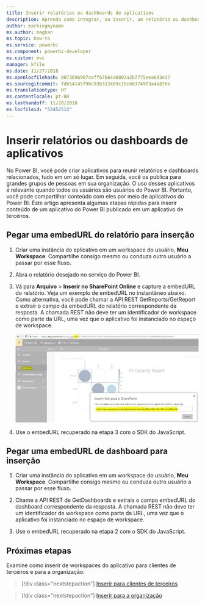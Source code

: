 ```yaml
---
title: Inserir relatórios ou dashboards de aplicativos
description: Aprenda como integrar, ou inserir, um relatório ou dashboard de um aplicativo do Power BI e não de um workspace do aplicativo.
author: markingmyname
ms.author: maghan
ms.topic: how-to
ms.service: powerbi
ms.component: powerbi-developer
ms.custom: mvc
manager: kfile
ms.date: 11/27/2018
ms.openlocfilehash: 8073696907ceff67664a0802a2b7775eea693e37
ms.sourcegitcommit: fdb54145f9bc93b312409c15c603749f3a4a876e
ms.translationtype: HT
ms.contentlocale: pt-BR
ms.lasthandoff: 11/28/2018
ms.locfileid: "52452512"
---
```

# <a name="embed-reports-or-dashboards-from-apps"></a>Inserir relatórios ou dashboards de aplicativos

No Power BI, você pode criar aplicativos para reunir relatórios e dashboards relacionados, tudo em um só lugar. Em seguida, você os publica para grandes grupos de pessoas em sua organização. O uso desses aplicativos é relevante quando todos os usuários são usuários do Power BI. Portanto, você pode compartilhar conteúdo com eles por meio de aplicativos do Power BI. Este artigo apresenta algumas etapas rápidas para inserir conteúdo de um aplicativo do Power BI publicado em um aplicativo de terceiros.

## <a name="grab-a-report-embedurl-for-embedding"></a>Pegar uma embedURL do relatório para inserção

1. Criar uma instância do aplicativo em um workspace do usuário, **Meu Workspace**. Compartilhe consigo mesmo ou conduza outro usuário a passar por esse fluxo.

2. Abra o relatório desejado no serviço do Power BI.

3. Vá para **Arquivo** > **Inserir no SharePoint Online** e capture a embedURL do relatório. Veja um exemplo de embedURL no instantâneo abaixo. Como alternativa, você pode chamar a API REST GetReports/GetReport e extrair o campo da embedURL do relatório correspondente da resposta. A chamada REST não deve ter um identificador de workspace como parte da URL, uma vez que o aplicativo foi instanciado no espaço de workspace.

    ![Inserir de aplicativos](media/embed-from-apps/embed-from-app.png)

4. Use o embedURL recuperado na etapa 3 com o SDK do JavaScript.

## <a name="grab-a-dashboard-embedurl-for-embedding"></a>Pegar uma embedURL de dashboard para inserção

1. Criar uma instância do aplicativo em um workspace do usuário, **Meu Workspace**. Compartilhe consigo mesmo ou conduza outro usuário a passar por esse fluxo.

2. Chame a API REST de GetDashboards e extraia o campo embedURL do dashboard correspondente da resposta. A chamada REST não deve ter um identificador de workspace como parte da URL, uma vez que o aplicativo foi instanciado no espaço de workspace.

3. Use o embedURL recuperado na etapa 2 com o SDK do JavaScript.

## <a name="next-steps"></a>Próximas etapas

Examine como inserir de workspaces do aplicativo para clientes de terceiros e para a organização:

> [!div class="nextstepaction"]
>[Inserir para clientes de terceiros](embed-sample-for-customers.md)

> [!div class="nextstepaction"]
>[Inserir para a organização](embed-sample-for-your-organization.md)
